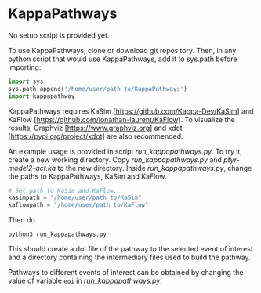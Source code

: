 # KappaPathways

No setup script is provided yet.

To use KappaPathways, clone or download git repository.
Then, in any python script that would use KappaPathways,
add it to sys.path before importing:

```python
import sys
sys.path.append('/home/user/path_to/KappaPathways')
import kappapathway
```

KappaPathways requires KaSim [https://github.com/Kappa-Dev/KaSim] and KaFlow [https://github.com/jonathan-laurent/KaFlow].
To visualize the results, Graphviz [https://www.graphviz.org] and xdot [https://pypi.org/project/xdot] are also recommended.

An example usage is provided in script *run_kappapathways.py*.
To try it, create a new working directory.
Copy *run_kappapathways.py* and *ptyr-model2-act.ka* to the new directory.
Inside *run_kappapathways.py*, change the paths to KappaPathways, KaSim and KaFlow.

```python
# Set path to KaSim and KaFlow.
kasimpath = "/home/user/path_to/KaSim"
kaflowpath = "/home/user/path_to/KaFlow"
```

Then do

```
python3 run_kappapathways.py
```

This should create a dot file of the pathway to the selected event of interest
and a directory containing the intermediary files used to build the pathway.

Pathways to different events of interest can be obtained by changing the value of
variable `eoi` in *run_kappapathways.py*.

